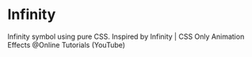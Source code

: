 # Infinity
Infinity symbol using pure CSS. Inspired by Infinity | CSS Only Animation Effects @Online Tutorials (YouTube)
